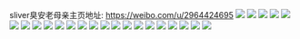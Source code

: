 sliver臭安老母亲主页地址: https://weibo.com/u/2964424695 
![](https://wx4.sinaimg.cn/mw2000/b0b187f7ly1h915giiedtj20n00uddot.jpg) 
![](https://wx4.sinaimg.cn/mw2000/b0b187f7ly1h915gjcvawj20n00uh10s.jpg) 
![](https://wx4.sinaimg.cn/mw2000/b0b187f7ly1h8n88tor61j20n00uin6q.jpg) 
![](https://wx4.sinaimg.cn/mw2000/b0b187f7ly1h8n88uk8yoj20n00uhdq3.jpg) 
![](https://wx4.sinaimg.cn/mw2000/b0b187f7ly1h8n88vep5oj20n00mwaj2.jpg) 
![](https://wx4.sinaimg.cn/mw2000/b0b187f7ly1h8n88su0z6j20n00mqqbk.jpg) 
![](https://wx4.sinaimg.cn/mw2000/b0b187f7ly1h8lczr8vmjj20n00uido0.jpg) 
![](https://wx4.sinaimg.cn/mw2000/b0b187f7ly1h8lczrx6sej20n00uigsy.jpg) 
![](https://wx4.sinaimg.cn/mw2000/b0b187f7ly1h8lczqdbkxj20n00uiwo3.jpg) 
![](https://wx4.sinaimg.cn/mw2000/b0b187f7ly1h8jybp5fu7j20n00uh12d.jpg) 
![](https://wx4.sinaimg.cn/mw2000/b0b187f7ly1h8jybq3cm4j20n00ue120.jpg) 
![](https://wx4.sinaimg.cn/mw2000/b0b187f7ly1h8jybr72wdj20n00uh7eu.jpg) 
![](https://wx4.sinaimg.cn/mw2000/b0b187f7ly1h8jybsd5lzj20n00ukwnf.jpg) 
![](https://wx4.sinaimg.cn/mw2000/b0b187f7ly1h8ipaz9uvyj20n00h344l.jpg) 
![](https://wx4.sinaimg.cn/mw2000/b0b187f7ly1h8ipcgqog2j20n00ufagn.jpg) 
![](https://wx4.sinaimg.cn/mw2000/b0b187f7ly1h8ipchbn9kj20n00gv42e.jpg) 
![](https://wx4.sinaimg.cn/mw2000/b0b187f7ly1h8hilazr9vj20n00uiq9r.jpg) 
![](https://wx4.sinaimg.cn/mw2000/b0b187f7ly1h8hil80chlj20n00uh0zx.jpg) 
![](https://wx4.sinaimg.cn/mw2000/b0b187f7ly1h8hilcy4y3j20n00uitfk.jpg) 
![](https://wx4.sinaimg.cn/mw2000/b0b187f7ly1h8ggzf8m8hj20n00udwkp.jpg) 
![](https://wx4.sinaimg.cn/mw2000/b0b187f7ly1h8ggzg4js6j20n00ufwl8.jpg) 
![](https://wx4.sinaimg.cn/mw2000/b0b187f7ly1h8ggzh2bi2j20n00ub7f4.jpg) 
![](https://wx4.sinaimg.cn/mw2000/b0b187f7ly1h8ggzi0yg6j20n00gxdj7.jpg) 
